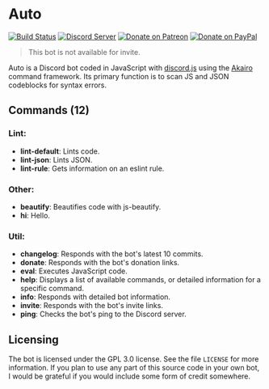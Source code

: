 # Auto
[![Build Status](https://travis-ci.org/dragonfire535/auto.svg?branch=master)](https://travis-ci.org/dragonfire535/auto)
[![Discord Server](https://discordapp.com/api/guilds/252317073814978561/embed.png)](https://discord.gg/sbMe32W)
[![Donate on Patreon](https://img.shields.io/badge/patreon-donate-orange.svg)](https://www.patreon.com/dragonfire535)
[![Donate on PayPal](https://img.shields.io/badge/paypal-donate-blue.svg)](https://www.paypal.me/dragonfire535)

> This bot is not available for invite.

Auto is a Discord bot coded in JavaScript with
[discord.js](https://discord.js.org/) using the
[Akairo](https://github.com/1Computer1/discord-akairo) command framework. Its primary
function is to scan JS and JSON codeblocks for syntax errors.

## Commands (12)
### Lint:

* **lint-default**: Lints code.
* **lint-json**: Lints JSON.
* **lint-rule**: Gets information on an eslint rule.

### Other:

* **beautify**: Beautifies code with js-beautify.
* **hi**: Hello.

### Util:

* **changelog**: Responds with the bot's latest 10 commits.
* **donate**: Responds with the bot's donation links.
* **eval**: Executes JavaScript code.
* **help**: Displays a list of available commands, or detailed information for a specific command.
* **info**: Responds with detailed bot information.
* **invite**: Responds with the bot's invite links.
* **ping**: Checks the bot's ping to the Discord server.

## Licensing
The bot is licensed under the GPL 3.0 license. See the file `LICENSE` for more
information. If you plan to use any part of this source code in your own bot, I
would be grateful if you would include some form of credit somewhere.
